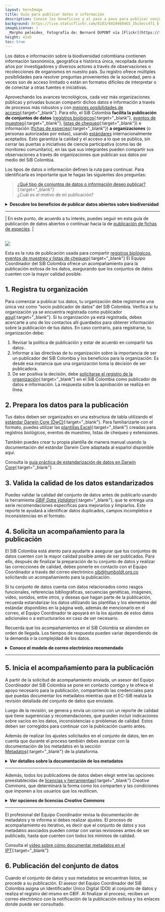 ```yaml
---
layout: heroImage
title: Guía para publicar datos e información
description: Conoce los beneficios y el paso a paso para publicar conjuntos de datos o fichas de especies de nuestra biodiversidad en el SiB Colombia.
background: https://live.staticflickr.com/8183/8419468465_35c5ecc471_b.jpg
imageLicense: |
 _Morpho peleides_ Fotografía de: Bernard DUPONT vía [Flickr](https://flic.kr/p/dPZYDp)
height: 41vh
toc: true
---
```



Los datos e información sobre la biodiversidad colombiana contienen información taxonómica, geográfica e histórica única, recopilada durante años por investigadores y diversos actores a través de observaciones o recolecciones de organismos en nuestro país. Su registro ofrece múltiples posibilidades para resolver preguntas provenientes de la sociedad, pero a veces son de acceso limitado o están en formatos difíciles de interpretar o de conectar a otras fuentes e iniciativas.

Aprovechando los avances tecnológicos, cada vez más organizaciones públicas y privadas buscan compartir dichos datos e información a través de procesos más robustos y con [mejores posibilidades de acceso](https://biodiversidad.co/recursos/acceso-abierto/#compartir){:target="_blank"}. Para ello, el SiB Colombia **facilita la publicación de conjuntos de datos** ([registros biológicos](https://biodiversidad.co/compartir/tipos-de-datos#registros-biológicos){:target="_blank"}, [eventos de muestreo](https://biodiversidad.co/compartir/tipos-de-datos/#eventos-de-muestreo){:target="_blank"}, [listas de chequeo](https://biodiversidad.co/compartir/tipos-de-datos/#listas-de-especies){:target="_blank"}) e información ([fichas de especies](https://biodiversidad.co/compartir/tipos-de-datos/#fichas-de-especies){:target="_blank"}) **a organizaciones** (o personas autorizadas por estas), usando [estándares](https://biodiversidad.co/compartir/estandares) internacionalmente aceptados. Esto garantiza la calidad y el acceso a lo que se publica, sin cerrar las puertas a iniciativas de ciencia participativa (como las de monitoreo comunitario), en las que sus integrantes pueden compartir sus observaciones a través de organizaciones que publican sus datos por medio del SiB Colombia.

Los tipos de datos o información definen la ruta para continuar. Para identificarla es importante que te hagas las siguientes dos preguntas:

> [¿Qué tipo de conjuntos de datos o información deseo publicar?](https://biodiversidad.co/compartir/tipos-de-datos){:target="_blank"}<br>
> ¿Cuál es el motivo de mi publicación?

<details>
    <summary markdown="span"><B> Descubre los beneficios de publicar datos abiertos sobre biodiversidad</B></summary>

<br>

 <blockquote>
  <p>Una parte importante de la misión del SiB Colombia es promover una cultura en el que todas las personas reconozcan los beneficios de publicar datos abiertos sobre biodiversidad, tanto para quien los publica, como para la sociedad en general. Por esto, la publicación de datos:</p>
  <ul>
   <li><strong>Promueve la visibilidad y reconocimiento de las personas y organizaciones</strong> que generan y hacen curaduría de datos o información sobre biodiversidad.</li>
   
   <li><strong>Amplía el reconocimiento ante la comunidad académica a autores de <a href="https://www.gbif.org/es/data-papers" target="_blank">artículos de datos revisados por pares</a></strong> a partir de datos abiertos.</li>
   
   <li><strong>Contribuye al conocimiento global sobre la biodiversidad</strong> y, por tanto, a las soluciones que promueven su cuidado y uso sostenible, al hacer que tus datos sean accesibles a través del SiB Colombia y plataformas como <a href="https://www.gbif.org/" target="_blank">GBIF</a> u <a href="https://obis.org/" target="_blank">OBIS</a>.</li>
   
   <li><strong>Facilita nuevas oportunidades de colaboración a través de la integración de conjuntos de datos en todo el mundo, </strong>entre los propietarios de los datos y otros investigadores o actores.</li>
   
   <li><strong>Permite rastrear el uso y las citas de los conjuntos de datos publicados</strong> y a los que se accede a través del SiB Colombia e infraestructuras similares (GBIF, OBIS).</li>
   
   <li><strong>Impulsa oportunidades con agencias financiadoras </strong>que ahora exigen que los investigadores y organizaciones que reciben sus fondos cuenten con un plan de gestión de datos que incluya su publicación abierta al final de un proyecto, a través de plataformas como el SiB Colombia.</li>
   
   <li><strong>Contribuye a las Metas Kunming - Montreal del CDB</strong>, facilitando datos, información y conocimientos para la toma de decisiones (Meta 21) e, indirectamente, apoyando las metas 1 (sobre áreas clave para la biodiversidad, KBA), 2 (restauración de ecosistemas), 3 (monitoreo de áreas protegidas), 4 (recuperación y conservación de especies), 6 (control de especies invasoras) y  15 (regulación de impactos empresariales en la biodiversidad).</li>
   
   <li><strong>Aporta a la evaluación de los <a href="https://ods.dnp.gov.co/es/objetivos/vida-submarina" target="_blank">ODS 14 (Vida submarina)</a></strong> y <strong><a href="https://ods.dnp.gov.co/es/objetivos/vida-de-ecosistemas-terrestres" target="_blank">15 (Vida de ecosistemas terrestres)</a></strong>.</li>
   
   <li><strong>Permite la construcción de modelos y evaluaciones de la biodiversidad a diferentes escalas</strong>, por parte de instancias intergubernamentales como <strong><a href="https://geobon.org/" target="_blank">GEO-BON</a></strong> e <strong><a href="https://ipbes.net/" target="_blank">IPBES</a></strong>.</li>
   
   <li><strong>Contribuye al Acuerdo de Escazú,</strong> ratificado en la Ley 2273 de 2022, que busca facilitar el acceso a la información, la participación pública y el acceso a la justicia en asuntos ambientales.</li>
  </ul>
 </blockquote>

</details>

___

| En este punto, de acuerdo a tu interés, puedes seguir en esta guía de publicación de datos abiertos o continuar hacia la de [publicación de fichas de especies](https://biodiversidad.co/compartir/guia-para-publicar-fichas/). |


<br />
<img src="/compartir/Imagenes/RutasDePublicacion_A.png">
<br />

Esta es la ruta de publicación usada para compartir [registros biológicos, eventos de muestreo y listas de chequeo](https://biodiversidad.co/compartir/tipos-de-datos){:target="_blank"} El Equipo Coordinador del SiB Colombia ofrece un acompañamiento para la publicación exitosa de los datos, asegurando que los conjuntos de datos cuenten con la mayor calidad posible.

## 1. Registra tu organización

Para comenzar a publicar tus datos, tu organización debe registrarse una única vez como “socio publicador de datos” del SiB Colombia. Verifica si tu organización ya se encuentra registrada como publicador [aquí](https://biodiversidad.co/comunidad/socios-publicadores/){:target="_blank"}. Si tu organización ya está registrada, debes acercarte a uno de los contactos allí guardados para obtener información sobre la publicación de tus datos. En caso contrario, para registrarse, tu organización debe:

1. Revisar la política de publicación y estar de acuerdo en compartir tus datos.
2. Informar a las directivas de tu organización sobre la importancia de ser un publicador del SiB Colombia y los beneficios para la organización. Es desde esa instancia que una organización toma la decisión de ser publicadora.
3. De ser positiva la decisión, debe [solicitarse el registro de la organización](https://biodiversidad.co/compartir/registro){:target="_blank"} en el SiB Colombia como publicador de datos e información. La respuesta sobre la aprobación se realiza en línea.


## 2. Prepara los datos para la publicación

Tus datos deben ser organizados en una estructura de tabla utilizando el [estándar Darwin Core (DwC)](https://biodiversidad.co/compartir/estandares){:target="_blank"}. Para familiarizarte con el formato, puedes utilizar las [plantillas Excel](https://biodiversidad.co/recursos/plantillas-dwc){:target="_blank"} creadas para registros biológicos, eventos de muestreo, listas de chequeo y extensiones.

También puedes crear tu propia plantilla de manera manual usando la documentación del estándar Darwin Core adaptada al español disponible aquí. 

Consulta la [guía práctica de estandarización de datos en Darwin Core](https://biodiversidad.co/formacion/laboratorios/DWC){:target="_blank"} 

## 3. Valida la calidad de los datos estandarizados

Puedes validar la calidad del conjunto de datos antes de publicarlo usando la herramienta *[GBIF Data Validator](https://www.gbif.org/tools/data-validator)*{:target="_blank"}, que te entrega una serie recomendaciones específicas para mejorarlos y limpiarlos. Este reporte te ayudará a identificar datos duplicados, campos incompletos e inconsistencias en el formato.

## 4. Solicita un acompañamiento para la publicación

El SiB Colombia está atento para ayudarte a asegurar que tus conjuntos de datos cuenten con la mayor calidad posible antes de ser publicados. Para ello, después de finalizar la preparación de tu conjunto de datos y realizar las correcciones de calidad, debes ponerte en contacto con el Equipo Coordinador a través del correo electrónico [sib@humboldt.org.co](https://biodiversidad.co/compartir/guia-para-publicar/) solicitando un acompañamiento para la publicación.

Si tu conjunto de datos cuenta con datos relacionados como rasgos funcionales, referencias bibliográficas, secuencias genéticas, imágenes, vídeo, sonidos, entre otros, y deseas que hagan parte de la publicación, recuerda estandarizar los datos utilizando las plantillas y los elementos del estándar disponibles en la página web, además de mencionarlo en el correo, el Equipo Coordinador te apoyará en la los ajustes de estos datos adicionales o a estructurarlos en caso de ser necesario.

Recuerda que los acompañamientos en el SiB Colombia se atienden en orden de llegada. Los tiempos de respuesta pueden variar dependiendo de la demanda o la complejidad de los datos.

<details>
    <summary markdown="span"><b> Conoce el modelo de correo electrónico recomendado</b></summary>
    
<br>

<blockquote>
 <b>Asunto</b>: Publicación conjunto de datos – [nombre de la organización publicadora]
 
 <p>Apreciado Equipo Coordinador,</p>
 
 <p>Mi nombre es [nombre de la persona encargada de la publicación], trabajo para [nombre de la organización publicadora] y deseo solicitar un acompañamiento para la publicación de un conjunto de datos que previamente preparé y validé siguiendo las instrucciones del modelo de publicación de datos del SiB Colombia.</p>
 
 <p>El conjunto de datos que deseamos publicar corresponde a…[una breve descripción del conjunto de datos que será publicado. Debe proveer suficiente información para ayudar al Equipo Coordinador a entender su conjunto de datos y la forma en que fueron generados].</p>
 
 <p>Adjunto el conjunto de datos en formato [Excel, TXT o CSV] y quedo atento a los próximos pasos.</p>
 
 <p>Saludo cordial,</p>
 
 <p>[nombre de la persona encargada de la publicación]</p>
 
 </blockquote>
</details>

___


## 5. Inicia el acompañamiento para la publicación

A partir de la solicitud de acompañamiento enviada, un asesor del Equipo Coordinador del SiB Colombia se pone en contacto contigo y te ofrece el apoyo necesario para la publicación, compartiendo las credenciales para que puedas documentar los metadatos mientras que el EC-SiB realiza la revisión detallada del conjunto de datos que enviaste.

Luego de la revisión, se genera y envía un correo con un reporte de calidad que tiene sugerencias y recomendaciones, que pueden incluir indicaciones sobre vacíos en los datos, inconsistencias o problemas de calidad.  Estos deben ser corregidos para continuar con la publicación cuanto antes.

Además de realizar los ajustes solicitados en el conjunto de datos, ten en cuenta que durante el proceso también debes avanzar con la documentación de los metadatos en la sección [Metadatos](https://ipt.gbif.org/manual/es/ipt/2.5/resource-metadata){:target="_blank"} de la plataforma.

<details>
    <summary markdown="span"><b>Ver detalles sobre la documentación de los metadatos</b></summary>
<br>
<blockquote>Debes realizar la documentación a través de la URL y credenciales que te compartieron en el correo de apertura, considerando toda la información que da contexto a tus datos. En total hay 12 secciones. Cuando hayas completado los metadatos, responde el correo del asesor del Equipo Coordinador indicando que has finalizado la documentación.</blockquote>

</details>

___

Además, todos los publicadores de datos deben elegir entre las opciones preestablecidas de [licencias y herramientas](https://biodiversidad.co/recursos/acceso-abierto){:target="_blank"} *Creative Commons*, que determinará la forma como los comparten y las condiciones que imponen a los usuarios que los reutilicen. 

<details>
    <summary markdown="span"><b>Ver opciones de licencias <em>Creative Commons</em></b></summary>
<br>
    <blockquote>CC0, permite cualquier uso sin restricciones, incluso con fines comerciales.</blockquote>
    <blockquote>CC BY, permite cualquier uso, incluso con fines comerciales, siempre que te sea reconocida la autoría de la publicación.</blockquote>
    <blockquote>CC BY-NC, permite al público cualquier uso no comercial, siempre que te sea reconocida la autoría de la publicación.</blockquote>

</details>

___

El profesional del Equipo Coordinador revisa la documentación de metadatos y te informa si debes realizar ajustes. El proceso de acompañamiento es iterativo, es decir que el conjunto de datos y sus metadatos asociados pueden contar con varias revisiones antes de ser publicado, hasta que cuenten con todos los mínimos de calidad.

Consulta el [vídeo sobre cómo documentar metadatos en el IPT](https://www.youtube.com/watch?v=he-PVecR-Xs){:target="_blank"}

## 6. Publicación del conjunto de datos

Cuando el conjunto de datos y sus metadatos se encuentran listos, se procede a su publicación. El asesor del Equipo Coordinador del SiB Colombia asigna un Identificador Único Digital (DOI) al conjunto de datos y realiza el registro del mismo en GBIF. Al finalizar el proceso, recibes un correo electrónico con la notificación de la publicación exitosa y los enlaces donde puede ser consultado.
